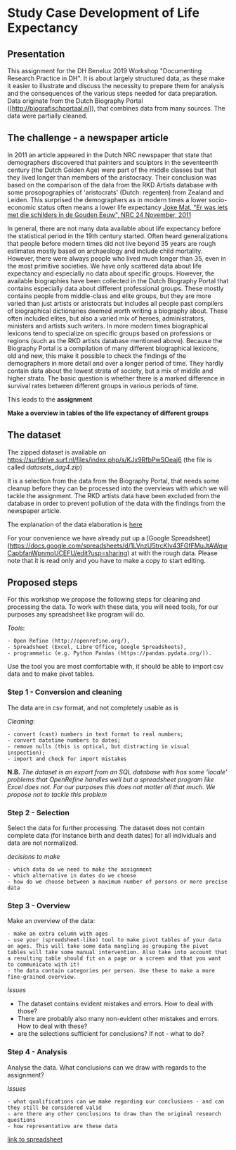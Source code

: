 # Study Case Development of Life Expectancy

## Presentation

This assignment for the DH Benelux 2019 Workshop "Documenting Research Practice in DH".
It is about largely structured data, as these make it easier to illustrate and discuss the necessity to prepare them for analysis and the consequences of the various steps needed for data preparation. Data originate from the Dutch Biography Portal ([http://biografischportaal.nl]), that combines data from many sources. The data were partially cleaned.

## The challenge - a newspaper article

In 2011 an article appeared in the Dutch NRC newspaper that state that demographers discovered that painters and sculptors in the seventeenth century (the Dutch Golden Age) were part of the middle classes but that they lived longer than members of the aristocracy. Their conclusion was based on the comparison of the data from the RKD Artists database with some prosopographies of 'aristocrats' (Dutch: regenten) from Zealand and Leiden. This surprised the demographers as in modern times a lower socio-economic status often means a lower life expectancy [Joke Mat, "Er was iets met die schilders in de Gouden Eeuw", NRC 24 November, 2011](https://www.nrc.nl/nieuws/2011/11/24/er-was-iets-met-die-schilders-in-de-gouden-eeuw-12113509-a1183926)

In general, there are not many data available about life expectancy before the statistical period in the 19th century started. Often heard generalizations that people before modern times did not live beyond 35 years are rough estimates mostly based on archaeology and include child mortality. However, there were always people who lived much longer than 35, even in the most primitive societies. We have only scattered data about life expectancy and especially no data about specific groups. However, the available biographies have been collected in the Dutch Biography Portal that contains especially data about different professional groups. These mostly contains people from middle-class and elite groups, but they are more varied than just artists or aristocrats but includes all people past compilers of biographical dictionaries deemed worth writing a biography about. These often included elites, but also a varied mix of heroes, administrators, ministers and artists such writers. In more modern times biographical lexicons tend to specialize on specific groups based on professions or regions (such as the RKD artists database mentioned above). Because the Biography Portal is a compilation of many different biographical lexicons, old and new, this make it possible to check the findings of the demographers in more detail and over a longer period of time. They hardly contain data about the lowest strata of society, but a mix of middle and higher strata. The basic question is whether there is a marked difference in survival rates between different groups in various periods of time.

This leads to the **assignment**

**Make a overview in tables of the life expectancy of different groups**

## The dataset

The zipped dataset is available on
https://surfdrive.surf.nl/files/index.php/s/KJx9RfbPwSOeaj6 (the file is called _datasets_dag4.zip_)

It is a selection from the data from the Biography Portal, that needs some cleanup before they can be processed into the overviews with which we will tackle the assignment. The RKD artists data have been excluded from the database in order to prevent pollution of the data with the findings from the newspaper article.

The explanation of the data elaboration is [here](./assignment/toelichting.pdf)

For your convenience we have already put up a [Google Spreadsheet] (https://docs.google.com/spreadsheets/d/1LVnzU5trcKIv43FGfFMuJtAWqwCapbfanWpnmoUCEFU/edit?usp=sharing) at  with the rough data. Please note that it is read only and you have to make a copy to start editing.

## Proposed steps

For this workshop we propose the following steps for cleaning and processing the data. To work with these data, you will need tools, for our purposes any spreadsheet like program will do.

_Tools_:

    - Open Refine (http://openrefine.org/),
    - Spreadsheet (Excel, Libre Office, Google Spreadsheets),
    - programmatic (e.g. Python Pandas (https://pandas.pydata.org/)).

Use the tool you are most comfortable with, it should be able to import csv data and to make pivot tables.

### Step 1 - Conversion and cleaning

The data are in csv format, and not completely usable as is

_Cleaning_:

    - convert (cast) numbers in text format to real numbers;
    - convert datetime numbers to dates;
    - remove nulls (this is optical, but distracting in visual inspection);
    - import and check for import mistakes



**N.B.** _The dataset is an export from an SQL database with has some 'locale' problems that OpenRefine handles well but a spreadsheet program like Excel does not. For our purposes this does not matter all that much. We propose not to tackle this problem_

### Step 2 - Selection

Select the data for further processing. The dataset does not contain complete data (for instance birth and death dates) for all individuals and data are not normalized.

_decisions to make_

    - which data do we need to make the assignment
    - which alternative in dates do we choose
    - how do we choose between a maximum number of persons or more precise data


### Step 3 - Overview

Make an overview of the data:

    - make an extra column with ages
    - use your (spreadsheet-like) tool to make pivot tables of your data on ages. This will take some data mangling as grouping the pivot tables will take some manual intervention. Also take into account that a resulting table should fit on a page or a screen and that you want to communicate with it!
    - the data contain categories per person. Use these to make a more fine-grained overview.

_Issues_

  - The dataset contains evident mistakes and errors. How to deal with those?
  - There are probably also many non-evident other mistakes and errors. How to deal with these?
  - are the selections sufficient for conclusions? If not - what to do?

### Step 4 - Analysis

Analyse the data. What conclusions can we draw with regards to the assignment?

_Issues_

    - what qualifications can we make regarding our conclusions - and can they still be considered valid
    - are there any other conclusions to draw than the original research questions
    - how representative are these data

[link to spreadsheet](https://docs.google.com/spreadsheets/d/1WR5QVI96FJoZ5cWyMU1KYTbuEONrULl83V6CILCFzCY/edit?usp=sharing)
